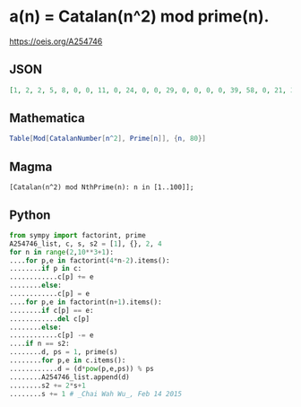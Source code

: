# a\(n\) \= Catalan\(n^2\) mod prime\(n\)\.
https://oeis.org/A254746
## JSON
```JSON
[1, 2, 2, 5, 8, 0, 0, 11, 0, 24, 0, 0, 29, 0, 0, 0, 0, 39, 58, 0, 21, 33, 9, 69, 9, 0, 16, 86, 0, 0, 0, 0, 0, 64, 139, 0, 0, 0, 75, 12, 4, 0, 0, 119, 195, 0, 193, 202, 0, 0, 55, 218, 0, 0, 0, 0, 84, 201, 0, 0, 203, 275, 0, 198, 159, 0, 0, 0, 0, 255, 13, 204, 0]
```
## Mathematica
```Mathematica
Table[Mod[CatalanNumber[n^2], Prime[n]], {n, 80}]
```
## Magma
```Magma
[Catalan(n^2) mod NthPrime(n): n in [1..100]];
```
## Python
```Python
from sympy import factorint, prime
A254746_list, c, s, s2 = [1], {}, 2, 4
for n in range(2,10**3+1):
....for p,e in factorint(4*n-2).items():
........if p in c:
............c[p] += e
........else:
............c[p] = e
....for p,e in factorint(n+1).items():
........if c[p] == e:
............del c[p]
........else:
............c[p] -= e
....if n == s2:
........d, ps = 1, prime(s)
........for p,e in c.items():
............d = (d*pow(p,e,ps)) % ps
........A254746_list.append(d)
........s2 += 2*s+1
........s += 1 # _Chai Wah Wu_, Feb 14 2015
```
